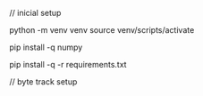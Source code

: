 // inicial setup

python -m venv venv
source venv/scripts/activate

pip install -q numpy

pip install -q -r requirements.txt

// byte track setup